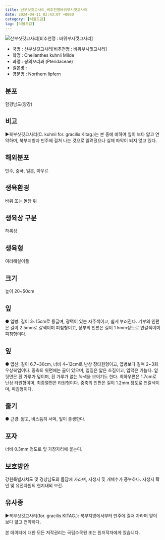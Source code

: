 ```yaml
---
title: 산부싯깃고사리_비추천명바위부시낏고사리
date: 2024-04-11 02:43:07 +0800
category: [식물도감]
tag: [식물도감]
---
```




![산부싯깃고사리[비추천명 : 바위부시낏고사리]](/fileUpload/plants/basic/Lindsaeaceae/Cheilanthes/17578/1_th2.JPG)
- 국명 : 산부싯깃고사리[비추천명 : 바위부시낏고사리]
- 학명 : Cheilanthes kuhnii Milde
- 과명 : 봉의꼬리과 (Pteridaceae)
- 일본명 : 
- 영문명 : Northern lipfern


## 분포
함경남도(양강)
## 비고
▶북부싯깃고사리(C. kuhnii for. gracilis Kitag.)는 본 종에 비하여 잎이 보다 얇고 연약하며, 북부지방과 만주에 걸쳐 나는 것으로 알려졌으나 실체 파악이 되지 않고 있다.
## 해외분포
만주, 중국, 일본, 아무르
## 생육환경
바위 또는 돌담 위
## 생육상 구분
하록성
## 생육형
여러해살이풀
## 크기
높이 20~50cm
## 잎
● 엽병: 길이 3~15cm로 둥글며, 광택이 있는 자주색이고, 쉽게 부러진다. 기부의 인편은 길이 2.5mm로 갈색이며 피침형이고, 상부의 인편은 길이 1.5mm정도로 연갈색이며 피침형이다.
## 잎
● 엽신: 길이 6.7~30cm, 너비 4~12cm로 난상 장타원형이고, 엽병보다 길며 2~3회우상복엽이다. 중측의 윗면에는 골이 있으며, 엽질은 얇은 초질이고, 엽맥은 가늘다. 잎 뒷면은 흰 가루가 덮이며, 흰 가루가 없는 녹색을 보이기도 한다. 최하우편은 1.7cm로 난상 타원형이며, 최종열편은 타원형이다. 중축의 인편은 길이 1.2mm 정도로 연갈색이며, 피침형이다.
## 줄기
● 근경: 짧고, 비스듬히 서며, 잎이 총생한다.
## 포자
너비 0.3mm 정도로 잎 가장자리에 붙는다.
## 보호방안
강원특별자치도 및 경상남도의 돌담에 자라며, 자생지 및 개체수가 풍부하다. 자생지 확인 및 유전자원의 현지내외 보전.
## 유사종
▶북부싯깃고사리(for. gracilis KITAG.): 북부지방에서부터 만주에 걸쳐 자라며 잎이 보다 얇고 연약하다.






본 데이터에 대한 모든 저작권리는 국립수목원 또는 원저작자에게 있습니다.
